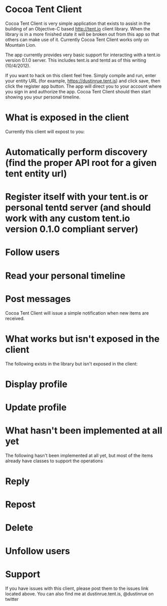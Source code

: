 Cocoa Tent Client
=================
Cocoa Tent Client is very simple application that exists to assist in the building of an Objective-C based
http://tent.io client library.  When the library is in a more finished state it will be broken out
from this app so that others can make use of it.  Currently Cocoa Tent Client works only on Mountain Lion.

The app currently provides very basic support for interacting with a tent.io version 0.1.0 server.  This includes tent.is and tentd as of this writing (10/4/2012).

If you want to hack on this client feel free.  Simply compile and run, enter your entity URL (for example, https://dustinrue.tent.is) and click save, then click the register app button.  The app will direct you to your account where you sign in and authorize the app.  Cocoa Tent Client should then start showing you your personal timeline.

What is exposed in the client
=============================
Currently this client will expost to you:

  # Automatically perform discovery (find the proper API root for a given tent entity url)
  # Register itself with your tent.is or personal tentd server (and should work with any custom tent.io version 0.1.0 compliant server)
  # Follow users
  # Read your personal timeline
  # Post messages

Cocoa Tent Client will issue a simple notification when new items are received.

What works but isn't exposed in the client
==========================================
The following exists in the library but isn't exposed in the client:

  # Display profile
  # Update profile

What hasn't been implemented at all yet
=======================================
The following hasn't been implemented at all yet, but most of the items already have classes to support the operations

  # Reply
  # Repost
  # Delete
  # Unfollow users

Support
=======
If you have issues with this client, please post them to the issues link located above.  You can also find me at dustinrue.tent.is, @dustinrue on twitter